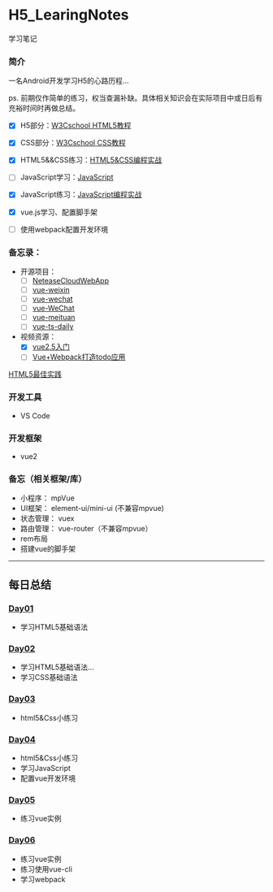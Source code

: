 # H5_LearingNotes
学习笔记

### 简介
一名Android开发学习H5的心路历程...

ps. 前期仅作简单的练习，权当查漏补缺。具体相关知识会在实际项目中或日后有充裕时间时再做总结。

- [x] H5部分：[W3Cschool HTML5教程](https://www.w3cschool.cn/html5/pso92f21.html)
- [x] CSS部分：[W3Cschool CSS教程](https://www.w3cschool.cn/css/)
- [x] HTML5&&CSS练习：[HTML5&CSS编程实战](https://www.w3cschool.cn/codecamp/list?pename=html5_and_css_camp)
- [ ] JavaScript学习：[JavaScript](https://developer.mozilla.org/zh-CN/docs/Web/JavaScript)
- [x] JavaScript练习：[JavaScript编程实战](https://www.w3cschool.cn/codecamp/list?pename=basic_javascript_camp)
- [x] vue.js学习、配置脚手架
- [ ] 使用webpack配置开发环境


### 备忘录：
- 开源项目：
    - [ ] [NeteaseCloudWebApp](https://github.com/javaSwing/NeteaseCloudWebApp)
    - [ ] [vue-weixin](https://github.com/bailichen/vue-weixin)
    - [ ] [vue-wechat](https://github.com/useryangtao/vue-wechat)
    - [ ] [vue-WeChat](https://github.com/zhaohaodang/vue-WeChat)
    - [ ] [vue-meituan](https://github.com/bxm0927/vue-meituan)
    - [ ] [vue-ts-daily](https://github.com/xiaomuzhu/vue-ts-daily)
- 视频资源：
    - [x] [vue2.5入门](https://www.imooc.com/learn/980)
    - [ ] [Vue+Webpack打造todo应用](https://www.imooc.com/learn/935)

[HTML5最佳实践](https://www.w3cschool.cn/tanzt0/af72kozt.html)

### 开发工具
- VS Code

### 开发框架
- vue2

### 备忘（相关框架/库）
- 小程序： mpVue
- UI框架： element-ui/mini-ui (不兼容mpvue)
- 状态管理： vuex
- 路由管理： vue-router（不兼容mpvue）
- rem布局
- 搭建vue的脚手架
----
## 每日总结

### [Day01](/Day01/README.md)
- 学习HTML5基础语法

### [Day02](/Day02/README.md)
- 学习HTML5基础语法...
- 学习CSS基础语法

### [Day03](/Day03/README.md)
- html5&Css小练习

### [Day04](/Day04/README.md)
- html5&Css小练习
- 学习JavaScript
- 配置vue开发环境

### [Day05](/Day05/README.md)
- 练习vue实例

### [Day06](/Day06/README.md)
- 练习vue实例
- 练习使用vue-cli
- 学习webpack